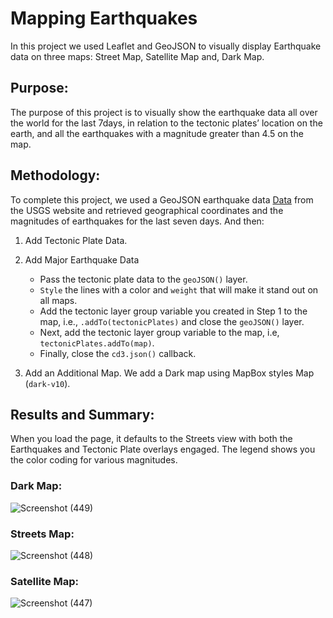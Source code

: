 # Mapping Earthquakes
In this project we used Leaflet and GeoJSON to visually display Earthquake data on three maps: Street Map, Satellite Map and, Dark Map.
## Purpose:
The purpose of this project is to visually show the earthquake data all over the world for the last 7days, in relation to the tectonic plates’ location on the earth, and all the earthquakes with a magnitude greater than 4.5 on the map. 
## Methodology:
To complete this project, we used a GeoJSON earthquake data [Data](https://earthquake.usgs.gov/earthquakes/feed/v1.0/summary/4.5_week.geojson) from the USGS website and retrieved geographical coordinates and the magnitudes of earthquakes for the last seven days. And then:
1.	Add Tectonic Plate Data.
2.	Add Major Earthquake Data
    -	Pass the tectonic plate data to the ```geoJSON()``` layer.
    -	```Style``` the lines with a color and ```weight``` that will make it stand out on all maps.
    -	Add the tectonic layer group variable you created in Step 1 to the map, i.e., ```.addTo(tectonicPlates)``` and close the ``` geoJSON() ``` layer.
    -	Next, add the tectonic layer group variable to the map, i.e, ``` tectonicPlates.addTo(map) ```. 
    -	Finally, close the ```cd3.json()``` callback.

3.	Add an Additional Map.
We add a Dark map using MapBox styles Map (```dark-v10```).
## Results and Summary:
When you load the page, it defaults to the Streets view with both the Earthquakes and Tectonic Plate overlays engaged. The legend shows you the color coding for various magnitudes.
### Dark Map:

![Screenshot (449)](https://user-images.githubusercontent.com/62036983/146492424-ea9b2527-0eb4-472d-9d74-926c20093e23.png)

### Streets Map:

![Screenshot (448)](https://user-images.githubusercontent.com/62036983/146492451-9c27cb48-53bc-4515-b3a3-8cc59d950672.png)

### Satellite Map:

![Screenshot (447)](https://user-images.githubusercontent.com/62036983/146492484-08d548b0-2fab-4cb1-8400-969b661e06cc.png)
